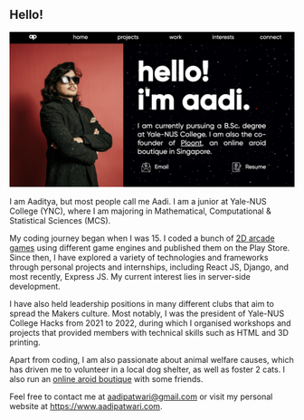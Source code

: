 ## Hello!

<img width="800" src="https://github.com/knowyourenemy/personal_website/blob/master/src/assets/images/screenshots/home-landscape.png" alt="Website home page    landscape">

I am Aaditya, but most people call me Aadi. I am a junior at Yale-NUS College (YNC), where I am majoring in Mathematical, Computational & Statistical Sciences (MCS). 

My coding journey began when I was 15. I coded a bunch of [2D arcade games](https://github.com/T-RektGames) using different game engines and published them on the Play Store. Since then, I have explored a variety of technologies and frameworks through personal projects and internships, including React JS, Django, and most recently, Express JS. My current interest lies in server-side development.

I have also held leadership positions in many different clubs that aim to spread the Makers culture. Most notably, I was the president of Yale-NUS College Hacks from 2021 to 2022, during which I organised workshops and projects that provided members with technical skills such as HTML and 3D printing.

Apart from coding, I am also passionate about animal welfare causes, which has driven me to volunteer in a local dog shelter, as well as foster 2 cats. I also run an [online aroid boutique](https://ploont.sg) with some friends. 

Feel free to contact me at aadipatwari@gmail.com or visit my personal website at https://www.aadipatwari.com.
